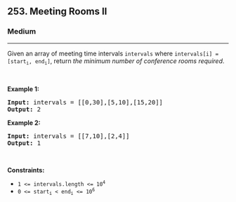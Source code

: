 <h2>253. Meeting Rooms II</h2><h3>Medium</h3><hr><div data-read-aloud-multi-block="true"><p data-speechify-sentence="">Given an array of meeting time intervals <code>intervals</code> where <code>intervals[i] = [start<sub>i</sub>, end<sub>i</sub>]</code>, return <em>the minimum number of conference rooms required</em>.</p>

<p>&nbsp;</p>
<p data-speechify-sentence=""><strong>Example 1:</strong></p>
<pre data-speechify-sentence=""><strong>Input:</strong> intervals = [[0,30],[5,10],[15,20]]
<strong>Output:</strong> 2
</pre><p data-speechify-sentence=""><strong>Example 2:</strong></p>
<pre data-speechify-sentence=""><strong>Input:</strong> intervals = [[7,10],[2,4]]
<strong>Output:</strong> 1
</pre>
<p>&nbsp;</p>
<p data-speechify-sentence=""><strong>Constraints:</strong></p>

<ul data-read-aloud-multi-block="true">
	<li data-speechify-sentence=""><code>1 &lt;=&nbsp;intervals.length &lt;= 10<sup style="">4</sup></code></li>
	<li data-speechify-sentence=""><code>0 &lt;= start<sub>i</sub> &lt; end<sub>i</sub> &lt;= 10<sup style="">6</sup></code></li>
</ul>
</div>